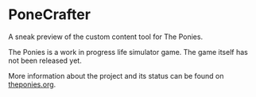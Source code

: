 # PoneCrafter
A sneak preview of the custom content tool for The Ponies.

The Ponies is a work in progress life simulator game. The game itself has not been released yet.

More information about the project and its status can be found on [theponies.org](https://theponies.org).